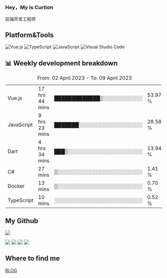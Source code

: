 ### Hey，My is Curtion
前端开发工程师
## Platform&Tools

![Vue.js](https://img.shields.io/badge/-Vue.js-4FC08D?style=flat-square&logo=Vue.js&logoColor=white)
![TypeScript](https://img.shields.io/badge/-TypeScript-007ACC?style=flat-square&logo=typescript&logoColor=white)
![JavaScript](https://img.shields.io/badge/-JavaScript-F7DF1E?style=flat-square&logo=javascript&logoColor=black)
![Visual Studio Code](https://img.shields.io/badge/-VSCode-007ACC?style=flat-square&logo=Visual-Studio-Code&logoColor=white)

## 📊 Weekly development breakdown

<!--START_SECTION:waka-->

<table><caption>From: 02 April 2023 - To: 09 April 2023</caption><tr><td>Vue.js</td><td>17 hrs 44 mins</td><td>█████████████▒░░░░░░░░░░░</td><td>53.97 %</td></tr><tr><td>JavaScript</td><td>9 hrs 23 mins</td><td>███████░░░░░░░░░░░░░░░░░░</td><td>28.58 %</td></tr><tr><td>Dart</td><td>4 hrs 34 mins</td><td>███▒░░░░░░░░░░░░░░░░░░░░░</td><td>13.94 %</td></tr><tr><td>C#</td><td>27 mins</td><td>▒░░░░░░░░░░░░░░░░░░░░░░░░</td><td>1.41 %</td></tr><tr><td>Docker</td><td>13 mins</td><td>▒░░░░░░░░░░░░░░░░░░░░░░░░</td><td>0.70 %</td></tr><tr><td>TypeScript</td><td>10 mins</td><td>░░░░░░░░░░░░░░░░░░░░░░░░░</td><td>0.52 %</td></tr></table>

<!--END_SECTION:waka-->

## My Github

![](http://github-profile-summary-cards.vercel.app/api/cards/profile-details?username=curtion&theme=nord_bright)

![](http://github-profile-summary-cards.vercel.app/api/cards/stats?username=curtion&theme=nord_bright)
![](http://github-profile-summary-cards.vercel.app/api/cards/productive-time?username=curtion&theme=nord_bright&utcOffset=8)
![](http://github-profile-summary-cards.vercel.app/api/cards/repos-per-language?username=curtion&theme=nord_bright)
![](http://github-profile-summary-cards.vercel.app/api/cards/most-commit-language?username=curtion&theme=nord_bright)

## Where to find me

[BLOG](https://blog.3gxk.net)
